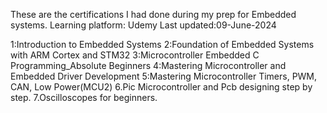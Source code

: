 These are the certifications I had done during my prep for Embedded systems.
Learning platform: Udemy
Last updated:09-June-2024

  1:Introduction to Embedded Systems
  2:Foundation of Embedded Systems with ARM Cortex and STM32
  3:Microcontroller Embedded C Programming_Absolute Beginners
  4:Mastering Microcontroller and Embedded Driver Development
  5:Mastering Microcontroller Timers, PWM, CAN, Low Power(MCU2)
  6.Pic Microcontroller and Pcb designing step by step.
  7.Oscilloscopes for beginners.
